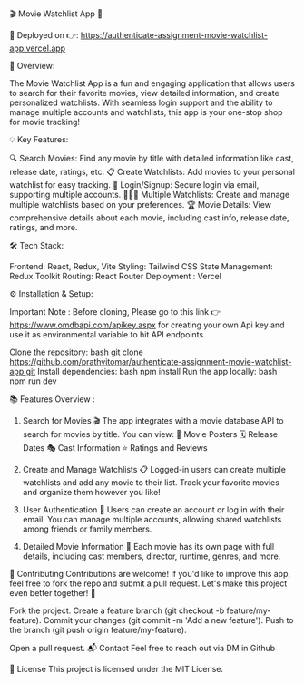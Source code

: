 🎬 Movie Watchlist App 🎥

🚀 Deployed on 👉: https://authenticate-assignment-movie-watchlist-app.vercel.app

📖 Overview:

The Movie Watchlist App is a fun and engaging application that allows users to search for their favorite movies, view detailed information, and create personalized watchlists. With seamless login support and the ability to manage multiple accounts and watchlists, this app is your one-stop shop for movie tracking!

💡 Key Features:

🔍 Search Movies: Find any movie by title with detailed information like cast, release date, ratings, etc.
📋 Create Watchlists: Add movies to your personal watchlist for easy tracking.
🔑 Login/Signup: Secure login via email, supporting multiple accounts.
🧑‍🤝‍🧑 Multiple Watchlists: Create and manage multiple watchlists based on your preferences.
🏆 Movie Details: View comprehensive details about each movie, including cast info, release date, ratings, and more.


🛠️ Tech Stack:

Frontend: React, Redux, Vite
Styling: Tailwind CSS
State Management: Redux Toolkit
Routing: React Router
Deployment : Vercel

⚙️ Installation & Setup:

Important Note : Before cloning, Please go to this link 👉 https://www.omdbapi.com/apikey.aspx for creating your own Api key and use it as environmental variable to hit API endpoints.

Clone the repository:
bash
git clone https://github.com/prathvitomar/authenticate-assignment-movie-watchlist-app.git
Install dependencies:
bash
npm install
Run the app locally:
bash
npm run dev

📚 Features Overview : 

1. Search for Movies 🎬
The app integrates with a movie database API to search for movies by title. You can view:
🎥 Movie Posters
🗓️ Release Dates
🎭 Cast Information
⭐ Ratings and Reviews

2. Create and Manage Watchlists 📋
Logged-in users can create multiple watchlists and add any movie to their list. Track your favorite movies and organize them however you like!

3. User Authentication 🔑
Users can create an account or log in with their email. You can manage multiple accounts, allowing shared watchlists among friends or family members.

4. Detailed Movie Information 🧾
Each movie has its own page with full details, including cast members, director, runtime, genres, and more.

🤝 Contributing
Contributions are welcome! If you'd like to improve this app, feel free to fork the repo and submit a pull request. Let's make this project even better together! 💪

Fork the project.
Create a feature branch (git checkout -b feature/my-feature).
Commit your changes (git commit -m 'Add a new feature').
Push to the branch (git push origin feature/my-feature).

Open a pull request.
📬 Contact
Feel free to reach out via DM in Github

📄 License
This project is licensed under the MIT License.
